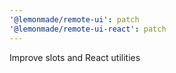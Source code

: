 ```yaml
---
'@lemonmade/remote-ui': patch
'@lemonmade/remote-ui-react': patch
---
```


Improve slots and React utilities
